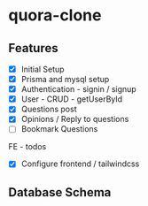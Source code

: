 # quora-clone

## Features

- [x] Initial Setup
- [x] Prisma and mysql setup
- [x] Authentication - signin / signup
- [x] User - CRUD - getUserById
- [x] Questions post
- [x] Opinions / Reply to questions
- [ ] Bookmark Questions

FE - todos

- [x] Configure frontend / tailwindcss

## Database Schema

<!-- [![Database Schema](https://i.postimg.cc/rwDt2RCv/Quora-BE-1.png)](https://postimg.cc/18ZzptdH) -->
